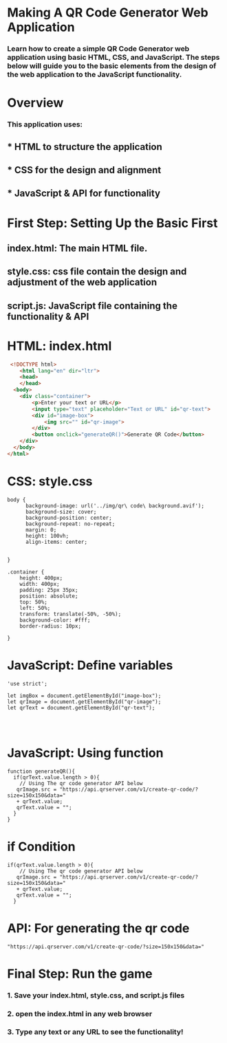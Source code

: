 # Making A QR Code Generator Web Application

### Learn how to create a simple QR Code Generator web application using basic HTML, CSS, and JavaScript. The steps below will guide you to the basic elements from the design of the web application to the JavaScript functionality.

# Overview

### This application uses:

##  * HTML to structure the application
## * CSS for the design and alignment
## * JavaScript & API for functionality 

#  First Step: Setting Up the Basic First

## index.html: The main HTML file.
## style.css: css file contain the design and adjustment of        the web application
## script.js: JavaScript file containing the functionality & API


# HTML: index.html

```Html
 <!DOCTYPE html>
    <html lang="en" dir="ltr">
    <head>
    </head>
  <body>
    <div class="container">
        <p>Enter your text or URL</p>
        <input type="text" placeholder="Text or URL" id="qr-text">
        <div id="image-box">
            <img src="" id="qr-image">
        </div>
        <button onclick="generateQR()">Generate QR Code</button>
    </div>   
  </body>
</html>
```

# CSS: style.css

```
body {
      background-image: url('../img/qr\ code\ background.avif');  
      background-size: cover;                    
      background-position: center;              
      background-repeat: no-repeat;             
      margin: 0;                                
      height: 100vh;
      align-items: center;                                       
      
                                    
}

.container {
    height: 400px;
    width: 400px;
    padding: 25px 35px;
    position: absolute;
    top: 50%;
    left: 50%;
    transform: translate(-50%, -50%);
    background-color: #fff;
    border-radius: 10px;

}
```
# JavaScript: Define variables 

```
'use strict';

let imgBox = document.getElementById("image-box");
let qrImage = document.getElementById("qr-image");
let qrText = document.getElementById("qr-text");




```

# JavaScript: Using function

```
function generateQR(){
  if(qrText.value.length > 0){
    // Using The qr code generator API below
   qrImage.src = "https://api.qrserver.com/v1/create-qr-code/?size=150x150&data="
   + qrText.value;
   qrText.value = "";
  } 
}

```
# if Condition

```
if(qrText.value.length > 0){
    // Using The qr code generator API below
   qrImage.src = "https://api.qrserver.com/v1/create-qr-code/?size=150x150&data="
   + qrText.value;
   qrText.value = "";
  } 
```


# API: For generating the qr code

```
"https://api.qrserver.com/v1/create-qr-code/?size=150x150&data="

```
# Final Step: Run the game

### 1. Save your index.html, style.css, and script.js files
### 2. open the index.html in any web browser
### 3. Type any text or any URL to see the functionality!



